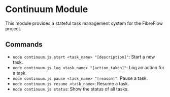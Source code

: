 # Continuum Module

This module provides a stateful task management system for the FibreFlow project.

## Commands

- `node continuum.js start <task_name> "[description]"`: Start a new task.
- `node continuum.js log <task_name> "[action_taken]"`: Log an action for a task.
- `node continuum.js pause <task_name> "[reason]"`: Pause a task.
- `node continuum.js resume <task_name>`: Resume a task.
- `node continuum.js status`: Show the status of all tasks.
